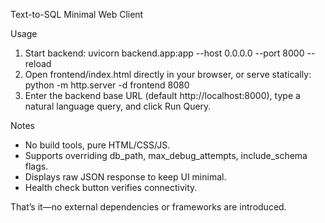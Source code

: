 Text-to-SQL Minimal Web Client

Usage
1) Start backend:
   uvicorn backend.app:app --host 0.0.0.0 --port 8000 --reload
2) Open frontend/index.html directly in your browser, or serve statically:
   python -m http.server -d frontend 8080
3) Enter the backend base URL (default http://localhost:8000), type a natural language query, and click Run Query.

Notes
- No build tools, pure HTML/CSS/JS.
- Supports overriding db_path, max_debug_attempts, include_schema flags.
- Displays raw JSON response to keep UI minimal.
- Health check button verifies connectivity.

That’s it—no external dependencies or frameworks are introduced.
